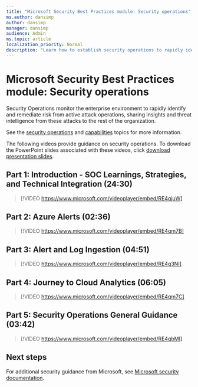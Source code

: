 ```yaml
---
title: "Microsoft Security Best Practices module: Security operations"
ms.author: dansimp
author: dansimp
manager: dansimp
audience: Admin
ms.topic: article
localization_priority: Normal
description: "Learn how to establish security operations to rapidly identify and remediate risk from active attacks."
---
```


# Microsoft Security Best Practices module: Security operations
Security Operations monitor the enterprise environment to rapidly identify and remediate risk from active attack operations, sharing insights and threat intelligence from these attacks to the rest of the organization.

See the [security operations](security-operations.md) and [capabilities](security-operations-capabilities.md) topics for more information.

The following videos provide guidance on security operations. To download the PowerPoint slides associated with these videos, click [download presentation slides](https://docs.microsoft.com/microsoft-365/downloads/security-compass-presentation.pptx).

## Part 1: Introduction - SOC Learnings, Strategies, and Technical Integration (24:30)
> [!VIDEO https://www.microsoft.com/videoplayer/embed/RE4qjuW]

## Part 2: Azure Alerts (02:36)
> [!VIDEO https://www.microsoft.com/videoplayer/embed/RE4qm7B]

## Part 3: Alert and Log Ingestion (04:51)
> [!VIDEO https://www.microsoft.com/videoplayer/embed/RE4q3NI]

## Part 4: Journey to Cloud Analytics (06:05)
> [!VIDEO https://www.microsoft.com/videoplayer/embed/RE4qm7C]

## Part 5: Security Operations General Guidance (03:42)
> [!VIDEO https://www.microsoft.com/videoplayer/embed/RE4qbMI]

## Next steps
For additional security guidance from Microsoft, see [Microsoft security documentation](https://docs.microsoft.com/security/).